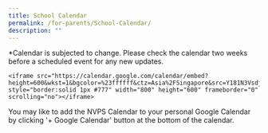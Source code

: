 ```yaml
---
title: School Calendar
permalink: /for-parents/School-Calendar/
description: ""
---
```

\*Calendar is subjected to change. Please check the calendar two weeks before a scheduled event for any new updates.  
```
<iframe src="https://calendar.google.com/calendar/embed?height=600&wkst=1&bgcolor=%23ffffff&ctz=Asia%2FSingapore&src=Y181N3VsdjMwdHJqMWM0Z2ZhNDlmcmtuNXU3Z0Bncm91cC5jYWxlbmRhci5nb29nbGUuY29t&src=bW9lLmVkdS5zZ191YmRhYW1wMzRycG1pNThrYXZpcG5wa3Jvb0Bncm91cC5jYWxlbmRhci5nb29nbGUuY29t&src=Y19jbGFzc3Jvb20zNDgwZjRmMUBncm91cC5jYWxlbmRhci5nb29nbGUuY29t&src=b25lcjBwYWFzZWFnZnBrbW11M2p2NW0ydThAZ3JvdXAuY2FsZW5kYXIuZ29vZ2xlLmNvbQ&src=Y19jbGFzc3Jvb20yOTU5MmQ0ZkBncm91cC5jYWxlbmRhci5nb29nbGUuY29t&src=Y191M2xodTcxMmFzdWVucTczMHZxN2VxYWVuOEBncm91cC5jYWxlbmRhci5nb29nbGUuY29t&src=ZW4uc2luZ2Fwb3JlI2hvbGlkYXlAZ3JvdXAudi5jYWxlbmRhci5nb29nbGUuY29t&src=Y19jbGFzc3Jvb204NWEzMzg2ZkBncm91cC5jYWxlbmRhci5nb29nbGUuY29t&color=%23AD1457&color=%23795548&color=%23202124&color=%23D50000&color=%230047a8&color=%238E24AA&color=%23EF6C00&color=%23202124" style="border:solid 1px #777" width="800" height="600" frameborder="0" scrolling="no"></iframe>
```
You may like to add the NVPS Calendar to your personal Google Calendar by clicking '+ Google Calendar' button at the bottom of the calendar.